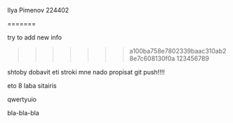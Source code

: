 Ilya Pimenov 224402

=======

try to add new info
>>>>>>> a100ba758e7802339baac310ab28e7c608130f0a
123456789


shtoby dobavit eti stroki mne nado propisat git push!!!!

eto 8 laba sitairis


qwertyuio

bla-bla-bla